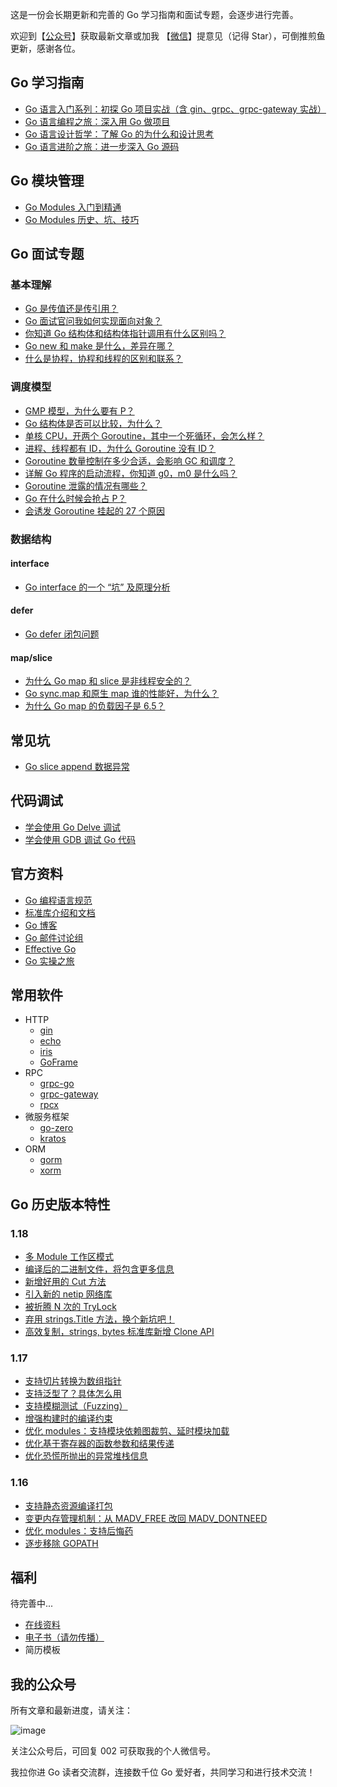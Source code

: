 
这是一份会长期更新和完善的 Go 学习指南和面试专题，会逐步进行完善。

欢迎到【[公众号](https://github.com/eddycjy/go777#%E6%88%91%E7%9A%84%E5%85%AC%E4%BC%97%E5%8F%B7)】获取最新文章或加我 【[微信](https://github.com/eddycjy/go777#%E6%88%91%E7%9A%84%E5%85%AC%E4%BC%97%E5%8F%B7)】提意见（记得 Star），可倒推煎鱼更新，感谢各位。

## Go 学习指南

- [Go 语言入门系列：初探 Go 项目实战（含 gin、grpc、grpc-gateway 实战）](https://eddycjy.com/go-categories/)
- [Go 语言编程之旅：深入用 Go 做项目](https://golang2.eddycjy.com/)
- [Go 语言设计哲学：了解 Go 的为什么和设计思考](https://golang3.eddycjy.com/)
- [Go 语言进阶之旅：进一步深入 Go 源码](https://golang1.eddycjy.com/)


## Go 模块管理

- [Go Modules 入门到精通](https://mp.weixin.qq.com/s/6gJkSyGAFR0v6kow2uVklA)
- [Go Modules 历史、坑、技巧](https://mp.weixin.qq.com/s/jpp7vs3Fdg4m15P1SHt1yA)

## Go 面试专题

### 基本理解
- [Go 是传值还是传引用？](https://mp.weixin.qq.com/s/qsxvfiyZfRCtgTymO9LBZQ)
- [Go 面试官问我如何实现面向对象？](https://mp.weixin.qq.com/s/2x4Sajv7HkAjWFPe4oD96g)
- [你知道 Go 结构体和结构体指针调用有什么区别吗？](https://mp.weixin.qq.com/s/g-D_eVh-8JaIoRne09bJ3Q)
- [Go new 和 make 是什么，差异在哪？](https://mp.weixin.qq.com/s/tZg3zmESlLmefAWdTR96Tg)
- [什么是协程，协程和线程的区别和联系？](https://mp.weixin.qq.com/s/vW5n_JWa3I-Qopbx4TmIgQ)

### 调度模型
- [GMP 模型，为什么要有 P？](https://mp.weixin.qq.com/s/an7dml9NLOhqOZjEGLdEEw)
- [Go 结构体是否可以比较，为什么？](https://mp.weixin.qq.com/s/HScH6nm3xf4POXVk774jUA)
- [单核 CPU，开两个 Goroutine，其中一个死循环，会怎么样？](https://mp.weixin.qq.com/s/h27GXmfGYVLHRG3Mu_8axw)
- [进程、线程都有 ID，为什么 Goroutine 没有 ID？](https://mp.weixin.qq.com/s/qFAtgpbAsHSPVLuo3PYIhg)
- [Goroutine 数量控制在多少合适，会影响 GC 和调度？](https://mp.weixin.qq.com/s/uWP2X6iFu7BtwjIv5H55vw)
- [详解 Go 程序的启动流程，你知道 g0，m0 是什么吗？](https://mp.weixin.qq.com/s/YK-TD3bZGEgqC0j-8U6VkQ)
- [Goroutine 泄露的情况有哪些？](https://mp.weixin.qq.com/s/ql01K1nOnEZpdbp--6EDYw)
- [Go 在什么时候会抢占 P？](https://mp.weixin.qq.com/s/WAPogwLJ2BZvrquoKTQXzg)
- [会诱发 Goroutine 挂起的 27 个原因](https://mp.weixin.qq.com/s/h1zrFLWoryA7P5I19kwkpg)

### 数据结构

#### interface
- [Go interface 的一个 “坑” 及原理分析](https://mp.weixin.qq.com/s/vNACbdSDxC9S0LOAr7ngLQ)

#### defer
- [Go defer 闭包问题](https://mp.weixin.qq.com/s/lELMqKho003h0gfKkZxhHQ)

#### map/slice
- [为什么 Go map 和 slice 是非线程安全的？](https://mp.weixin.qq.com/s/TzHvDdtfp0FZ9y1ndqeCRw)
- [Go sync.map 和原生 map 谁的性能好，为什么？](https://mp.weixin.qq.com/s/8aufz1IzElaYR43ccuwMyA)
- [为什么 Go map 的负载因子是 6.5？](https://mp.weixin.qq.com/s/nL7jkskVHTmCy3Ed9e-RZA)


## 常见坑
- [Go slice append 数据异常](https://mp.weixin.qq.com/s/kEQI74ge6VhvNEr1d3JW-Q)

## 代码调试
- [学会使用 Go Delve 调试](https://mp.weixin.qq.com/s/Yz_p0S5N4ubf8wxLm5wbmQ)
- [学会使用 GDB 调试 Go 代码](https://mp.weixin.qq.com/s/O9Ngzgg9xfHMs5RSK5wHQQ)


## 官方资料
- [Go 编程语言规范](https://go.dev/ref/spec)
- [标准库介绍和文档](https://pkg.go.dev/std)
- [Go 博客](https://go.dev/blog/)
- [Go 邮件讨论组](https://groups.google.com/g/golang-nuts)
- [Effective Go](https://go.dev/doc/effective_go)
- [Go 实操之旅](https://go.dev/tour/welcome/1)

## 常用软件

- HTTP
  - [gin](https://github.com/gin-gonic/gin)
  - [echo](https://github.com/labstack/echo)
  - [iris](https://github.com/kataras/iris)
  - [GoFrame](https://github.com/gogf/gf)
- RPC
  - [grpc-go](https://github.com/grpc/grpc-go)
  - [grpc-gateway](https://github.com/grpc-ecosystem/grpc-gateway)
  - [rpcx](https://github.com/smallnest/rpcx)
- 微服务框架
  - [go-zero](https://github.com/tal-tech/go-zero)
  - [kratos](https://github.com/go-kratos/kratos)
- ORM
  - [gorm](https://github.com/go-gorm/gorm)
  - [xorm](https://gitea.com/xorm/xorm)

## Go 历史版本特性

### 1.18
- [多 Module 工作区模式](https://mp.weixin.qq.com/s/Aa9s_ORDVfzbj915aJD5_w)
- [编译后的二进制文件，将包含更多信息](https://mp.weixin.qq.com/s/GWORgffT-xGNEwtOs_4llw)
- [新增好用的 Cut 方法](https://mp.weixin.qq.com/s/anYHPw46gONF1J_Mzg3cpg)
- [引入新的 netip 网络库](https://mp.weixin.qq.com/s/-6apXq9ZpBAK0FVDnY77xA)
- [被折腾 N 次的 TryLock](https://mp.weixin.qq.com/s/mHf2g7SIBRUC1a7UfDlwpw)
- [弃用 strings.Title 方法，换个新坑吧！](https://mp.weixin.qq.com/s/UiP-up751_Q3N0xzE2qkfA)
- [高效复制，strings, bytes 标准库新增 Clone API](https://mp.weixin.qq.com/s/QvyjBwKM12Ruz_stujVA7Q)

### 1.17

- [支持切片转换为数组指针](https://mp.weixin.qq.com/s/v1czjzlUsaSQTpAOG9Ub3w)
- [支持泛型了？具体怎么用](https://mp.weixin.qq.com/s/Pf7YuFpwbldSB60DDCBtlA)
- [支持模糊测试（Fuzzing）](https://mp.weixin.qq.com/s/zdsrmlwVR0bP1Q_Xg_VlpQ)
- [增强构建时的编译约束](https://mp.weixin.qq.com/s/5kLFIuI0UJl_o8vMmZNfoA)
- [优化 modules：支持模块依赖图裁剪、延时模块加载](https://mp.weixin.qq.com/s/2vVGVd_QJSrCeenuvwGS3g)
- [优化基于寄存器的函数参数和结果传递](https://mp.weixin.qq.com/s/cYnlPTM3R02_kZsIukmVfg)
- [优化恐慌所抛出的异常堆栈信息](https://mp.weixin.qq.com/s/zu5atVDYYaRIJ5sj96mlmg)

### 1.16
- [支持静态资源编译打包](https://mp.weixin.qq.com/s/aBPrBHl9BpbvbJyatB3Vww)
- [变更内存管理机制：从 MADV_FREE 改回 MADV_DONTNEED](https://mp.weixin.qq.com/s/l4oEJdskbWpff1E3tTNUxQ)
- [优化 modules：支持后悔药](https://mp.weixin.qq.com/s/0g89yj9sc1oIz9kS9ZIAEA)
- [逐步移除 GOPATH](https://mp.weixin.qq.com/s/uSqBCrRaSSR82aL0jw3TfQ)


## 福利

待完善中...

- [在线资料](https://github.com/eddycjy/go-developer-roadmap/blob/main/docs/book/%E7%94%B5%E5%AD%90%E4%B9%A6.md#%E5%9C%A8%E7%BA%BF%E8%B5%84%E6%96%99)
- [电子书（请勿传播）](https://github.com/eddycjy/go777/blob/main/docs/book/%E7%94%B5%E5%AD%90%E4%B9%A6.md#go-%E8%AF%AD%E8%A8%80)
- 简历模板

## 我的公众号

所有文章和最新进度，请关注：

![image](https://image.eddycjy.com/7074be90379a121746146bc4229819f8.jpg)

关注公众号后，可回复 002 可获取我的个人微信号。

我拉你进 Go 读者交流群，连接数千位 Go 爱好者，共同学习和进行技术交流！
